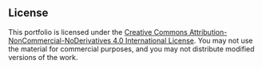 ## License

This portfolio is licensed under the [Creative Commons Attribution-NonCommercial-NoDerivatives 4.0 International License](https://creativecommons.org/licenses/by-nc-nd/4.0/). You may not use the material for commercial purposes, and you may not distribute modified versions of the work.
